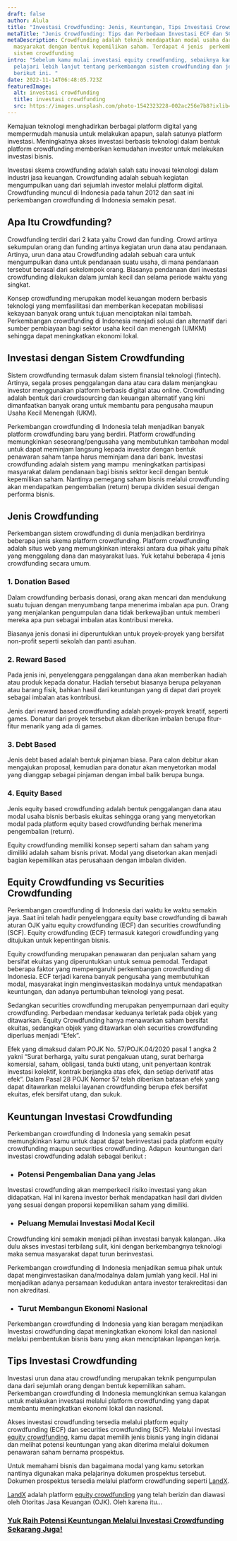 ```yaml
---
draft: false
author: Alula
title: "Investasi Crowdfunding: Jenis, Keuntungan, Tips Investasi Crowdfunding"
metaTitle: "Jenis Crowdfunding: Tips dan Perbedaan Investasi ECF dan SCF"
metaDescription: Crowdfunding adalah teknik mendapatkan modal usaha dari
  masyarakat dengan bentuk kepemilikan saham. Terdapat 4 jenis  perkembangan
  sistem crowdfunding
intro: "Sebelum kamu mulai investasi equity crowdfunding, sebaiknya kamu
  pelajari lebih lanjut tentang perkembangan sistem crowdfunding dan jenisnya
  berikut ini. "
date: 2022-11-14T06:48:05.723Z
featuredImage:
  alt: investasi crowdfunding
  title: investasi crowdfunding
  src: https://images.unsplash.com/photo-1542323228-002ac256e7b8?ixlib=rb-4.0.3&ixid=MnwxMjA3fDB8MHxwaG90by1wYWdlfHx8fGVufDB8fHx8&auto=format&fit=crop&w=870&q=80
---
```

Kemajuan teknologi menghadirkan berbagai platform digital yang mempermudah manusia untuk melakukan apapun, salah satunya platform investasi. Meningkatnya akses investasi berbasis teknologi dalam bentuk platform crowdfunding memberikan kemudahan investor untuk melakukan investasi bisnis.

Investasi skema crowdfunding adalah salah satu inovasi teknologi dalam industri jasa keuangan. Crowdfunding adalah sebuah kegiatan mengumpulkan uang dari sejumlah investor melalui platform digital. Crowdfunding muncul di Indonesia pada tahun 2012 dan saat ini perkembangan crowdfunding di Indonesia semakin pesat.

## Apa Itu Crowdfunding?

Crowdfunding terdiri dari 2 kata yaitu Crowd dan funding. Crowd artinya sekumpulan orang dan funding artinya kegiatan urun dana atau pendanaan. Artinya, urun dana atau Crowdfunding adalah sebuah cara untuk mengumpulkan dana untuk pendanaan suatu usaha, di mana pendanaan tersebut berasal dari sekelompok orang. Biasanya pendanaan dari investasi crowdfunding dilakukan dalam jumlah kecil dan selama periode waktu yang singkat.

Konsep crowdfunding merupakan model keuangan modern berbasis teknologi yang memfasilitasi dan memberikan kecepatan mobilisasi kekayaan banyak orang untuk tujuan menciptakan nilai tambah. Perkembangan crowdfunding di Indonesia menjadi solusi dan alternatif dari sumber pembiayaan bagi sektor usaha kecil dan menengah (UMKM) sehingga dapat meningkatkan ekonomi lokal. 

## Investasi dengan Sistem Crowdfunding

Sistem crowdfunding termasuk dalam sistem finansial teknologi (fintech). Artinya, segala proses penggalangan dana atau cara dalam menjangkau investor menggunakan platform berbasis digital atau online. Crowdfunding adalah bentuk dari crowdsourcing dan keuangan alternatif yang kini dimanfaatkan banyak orang untuk membantu para pengusaha maupun Usaha Kecil Menengah (UKM).

Perkembangan crowdfunding di Indonesia telah menjadikan banyak platform crowdfunding baru yang berdiri. Platform crowdfunding memungkinkan seseorang/pengusaha yang membutuhkan tambahan modal untuk dapat meminjam langsung kepada investor dengan bentuk penawaran saham tanpa harus meminjam dana dari bank. Investasi crowdfunding adalah sistem yang mampu  meningkatkan partisipasi masyarakat dalam pendanaan bagi bisnis sektor kecil dengan bentuk kepemilikan saham. Nantinya pemegang saham bisnis melalui crowdfunding akan mendapatkan pengembalian (return) berupa dividen sesuai dengan performa bisnis. 

## Jenis Crowdfunding

Perkembangan sistem crowdfunding di dunia menjadikan berdirinya beberapa jenis skema platform crowdfunding. Platform crowdfunding adalah situs web yang memungkinkan interaksi antara dua pihak yaitu pihak yang menggalang dana dan masyarakat luas. Yuk ketahui beberapa 4 jenis crowdfunding secara umum.

### 1. Donation Based

Dalam crowdfunding berbasis donasi, orang akan mencari dan mendukung suatu tujuan dengan menyumbang tanpa menerima imbalan apa pun. Orang yang menjalankan pengumpulan dana tidak berkewajiban untuk memberi mereka apa pun sebagai imbalan atas kontribusi mereka.

Biasanya jenis donasi ini diperuntukkan untuk proyek-proyek yang bersifat non-profit seperti sekolah dan panti asuhan.

### 2. Reward Based

Pada jenis ini, penyelenggara penggalangan dana akan memberikan hadiah atau produk kepada donatur. Hadiah tersebut biasanya berupa pelayanan atau barang fisik, bahkan hasil dari keuntungan yang di dapat dari proyek sebagai imbalan atas kontribusi.

Jenis dari reward based crowdfunding adalah proyek-proyek kreatif, seperti games. Donatur dari proyek tersebut akan diberikan imbalan berupa fitur-fitur menarik yang ada di games.

### 3. Debt Based

Jenis debt based adalah bentuk pinjaman biasa. Para calon debitur akan mengajukan proposal, kemudian para donatur akan menyetorkan modal yang dianggap sebagai pinjaman dengan imbal balik berupa bunga. 

### 4. Equity Based

Jenis equity based crowdfunding adalah bentuk penggalangan dana atau modal usaha bisnis berbasis ekuitas sehingga orang yang menyetorkan modal pada platform equity based crowdfunding berhak menerima pengembalian (return). 

Equity crowdfunding memiliki konsep seperti saham dan saham yang dimiliki adalah saham bisnis privat. Modal yang disetorkan akan menjadi bagian kepemilikan atas perusahaan dengan imbalan dividen.

## Equity Crowdfunding vs Securities Crowdfunding

Perkembangan crowdfunding di Indonesia dari waktu ke waktu semakin jaya. Saat ini telah hadir penyelenggara equity base crowdfunding di bawah aturan OJK yaitu equity crowdfunding (ECF) dan securities crowdfunding (SCF). Equity crowdfunding (ECF) termasuk kategori crowdfunding yang ditujukan untuk kepentingan bisnis. 

Equity crowdfunding merupakan penawaran dan penjualan saham yang bersifat ekuitas yang diperuntukkan untuk semua pemodal. Terdapat beberapa faktor yang mempengaruhi perkembangan crowdfunding di Indonesia. ECF terjadi karena banyak pengusaha yang membutuhkan modal, masyarakat ingin menginvestasikan modalnya untuk mendapatkan keuntungan, dan adanya pertumbuhan teknologi yang pesat.

Sedangkan securities crowdfunding merupakan penyempurnaan dari equity crowdfunding. Perbedaan mendasar keduanya terletak pada objek yang ditawarkan. Equity Crowdfunding hanya menawarkan saham bersifat ekuitas, sedangkan objek yang ditawarkan oleh securities crowdfunding diperluas menjadi “Efek”. 

Efek yang dimaksud dalam POJK No. 57/POJK.04/2020 pasal 1 angka 2 yakni “Surat berharga, yaitu surat pengakuan utang, surat berharga komersial, saham, obligasi, tanda bukti utang, unit penyertaan kontrak investasi kolektif, kontrak berjangka atas efek, dan setiap derivatif atas efek”. Dalam Pasal 28 POJK Nomor 57 telah diberikan batasan efek yang dapat ditawarkan melalui layanan crowdfunding berupa efek bersifat ekuitas, efek bersifat utang, dan sukuk. 

## Keuntungan Investasi Crowdfunding

Perkembangan crowdfunding di Indonesia yang semakin pesat memungkinkan kamu untuk dapat dapat berinvestasi pada platform equity crowdfunding maupun securities crowdfunding. Adapun  keuntungan dari investasi crowdfunding adalah sebagai berikut :

* ### Potensi Pengembalian Dana yang Jelas

Investasi crowdfunding akan memperkecil risiko investasi yang akan didapatkan. Hal ini karena investor berhak mendapatkan hasil dari dividen yang sesuai dengan proporsi kepemilikan saham yang dimiliki.

* ### Peluang Memulai Investasi Modal Kecil

Crowdfunding kini semakin menjadi pilihan investasi banyak kalangan. Jika dulu akses investasi terbilang sulit, kini dengan berkembangnya teknologi maka semua masyarakat dapat turun berinvestasi.

Perkembangan crowdfunding di Indonesia menjadikan semua pihak untuk dapat menginvestasikan dana/modalnya dalam jumlah yang kecil. Hal ini menjadikan adanya persamaan kedudukan antara investor terakreditasi dan non akreditasi.

* ### Turut Membangun Ekonomi Nasional

Perkembangan crowdfunding di Indonesia yang kian beragam menjadikan Investasi crowdfunding dapat meningkatkan ekonomi lokal dan nasional melalui pembentukan bisnis baru yang akan menciptakan lapangan kerja.

## Tips Investasi Crowdfunding

Investasi urun dana atau crowdfunding merupakan teknik pengumpulan dana dari sejumlah orang dengan bentuk kepemilikan saham. Perkembangan crowdfunding di Indonesia memungkinkan semua kalangan untuk melakukan investasi melalui platform crowdfunding yang dapat  membantu meningkatkan ekonomi lokal dan nasional. 

Akses investasi crowdfunding tersedia melalui platform equity crowdfunding (ECF) dan securities crowdfunding (SCF). Melalui investasi [equity crowdfunding](https://landx.id/), kamu dapat memilih jenis bisnis yang ingin didanai dan melihat potensi keuntungan yang akan diterima melalui dokumen penawaran saham bernama prospektus. 

Untuk memahami bisnis dan bagaimana modal yang kamu setorkan nantinya digunakan maka pelajarinya dokumen prospektus tersebut. Dokumen prospektus tersedia melalui platform crowdfunding seperti [LandX](https://landx.id/).

[LandX](https://landx.id/) adalah platform [equity crowdfunding](https://landx.id/) yang telah berizin dan diawasi oleh Otoritas Jasa Keuangan (OJK). Oleh karena itu...

### [Yuk Raih Potensi Keuntungan Melalui Investasi Crowdfunding Sekarang Juga!](https://app.landx.id/?utm_source=Organic+Page&utm_medium=Content+Blog&utm_campaign=BlogLandX&utm_id=Blog)
